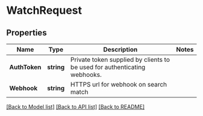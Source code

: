 # WatchRequest

## Properties
Name | Type | Description | Notes
------------ | ------------- | ------------- | -------------
**AuthToken** | **string** | Private token supplied by clients to be used for authenticating webhooks. | 
**Webhook** | **string** | HTTPS url for webhook on search match | 

[[Back to Model list]](../README.md#documentation-for-models) [[Back to API list]](../README.md#documentation-for-api-endpoints) [[Back to README]](../README.md)


